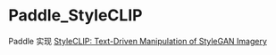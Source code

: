 # Paddle_StyleCLIP
Paddle 实现 [StyleCLIP: Text-Driven Manipulation of StyleGAN Imagery](https://paperswithcode.com/paper/styleclip-text-driven-manipulation-of)
